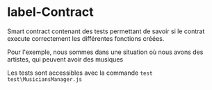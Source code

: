# label-Contract

Smart contract contenant des tests permettant de savoir si le contrat execute correctement les différentes fonctions créées.

Pour l'exemple, nous sommes dans une situation où nous avons des artistes, qui peuvent avoir des musiques

Les tests sont accessibles avec la commande ``test test\MusiciansManager.js``

